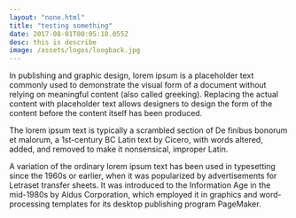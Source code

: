 ```yaml
---
layout: "none.html"
title: "testing something"
date: 2017-08-01T00:05:18.055Z
desc: this is describe
image: /assets/logos/loogback.jpg
---
```


In publishing and graphic design, lorem ipsum is a placeholder text commonly used to demonstrate the visual form of a document without relying on meaningful content (also called greeking). Replacing the actual content with placeholder text allows designers to design the form of the content before the content itself has been produced.

The lorem ipsum text is typically a scrambled section of De finibus bonorum et malorum, a 1st-century BC Latin text by Cicero, with words altered, added, and removed to make it nonsensical, improper Latin.

A variation of the ordinary lorem ipsum text has been used in typesetting since the 1960s or earlier, when it was popularized by advertisements for Letraset transfer sheets. It was introduced to the Information Age in the mid-1980s by Aldus Corporation, which employed it in graphics and word-processing templates for its desktop publishing program PageMaker.
